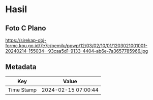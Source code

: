 # Hasil

## Foto C Plano

https://sirekap-obj-formc.kpu.go.id/7e7c/pemilu/ppwp/12/03/02/10/01/1203021001001-20240214-155034--93caa5d1-9133-4404-ab6e-7a3657785966.jpg


## Metadata

| Key        | Value               |
| ---------- | ------------------- |
| Time Stamp | 2024-02-15 07:00:44 |



